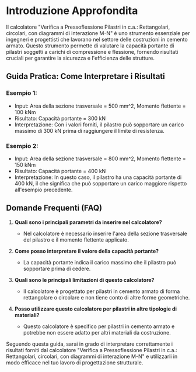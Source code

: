 # Introduzione Approfondita
Il calcolatore "Verifica a Pressoflessione Pilastri in c.a.: Rettangolari, circolari, con diagrammi di interazione M-N" è uno strumento essenziale per ingegneri e progettisti che lavorano nel settore delle costruzioni in cemento armato. Questo strumento permette di valutare la capacità portante di pilastri soggetti a carichi di compressione e flessione, fornendo risultati cruciali per garantire la sicurezza e l'efficienza delle strutture.

## Guida Pratica: Come Interpretare i Risultati
### Esempio 1:
- Input: Area della sezione trasversale = 500 mm^2, Momento flettente = 100 kNm
- Risultato: Capacità portante = 300 kN
- Interpretazione: Con i valori forniti, il pilastro può sopportare un carico massimo di 300 kN prima di raggiungere il limite di resistenza.

### Esempio 2:
- Input: Area della sezione trasversale = 800 mm^2, Momento flettente = 150 kNm
- Risultato: Capacità portante = 400 kN
- Interpretazione: In questo caso, il pilastro ha una capacità portante di 400 kN, il che significa che può sopportare un carico maggiore rispetto all'esempio precedente.

## Domande Frequenti (FAQ)
1. **Quali sono i principali parametri da inserire nel calcolatore?**
   - Nel calcolatore è necessario inserire l'area della sezione trasversale del pilastro e il momento flettente applicato.
   
2. **Come posso interpretare il valore della capacità portante?**
   - La capacità portante indica il carico massimo che il pilastro può sopportare prima di cedere.

3. **Quali sono le principali limitazioni di questo calcolatore?**
   - Il calcolatore è progettato per pilastri in cemento armato di forma rettangolare o circolare e non tiene conto di altre forme geometriche.

4. **Posso utilizzare questo calcolatore per pilastri in altre tipologie di materiali?**
   - Questo calcolatore è specifico per pilastri in cemento armato e potrebbe non essere adatto per altri materiali da costruzione.

Seguendo questa guida, sarai in grado di interpretare correttamente i risultati forniti dal calcolatore "Verifica a Pressoflessione Pilastri in c.a.: Rettangolari, circolari, con diagrammi di interazione M-N" e utilizzarli in modo efficace nel tuo lavoro di progettazione strutturale.